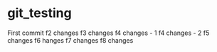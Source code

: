 # git_testing

First commit
f2 changes
f3 changes
f4 changes - 1
f4 changes - 2
f5 changes
f6 hanges
f7 changes
f8 changes
